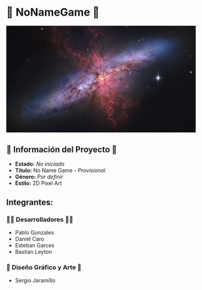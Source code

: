 # 👾 NoNameGame 👾
![Wallpaper Pattern](Wallpaper/wallhaven-39vx9y.jpg)
##
## 📖 Información del Proyecto 📖
- **Estado:** _No iniciado_
- **Título:** No Name Game - _Provisional_
- **Género:** _Por definir_
- **Estilo:** 2D Pixel Art
##
## Integrantes:
### 👨‍💻 Desarrolladores 👨‍💻
- Pablo Gonzales
- Daniel Caro
- Esteban Garces
- Bastian Leyton
### 🎨 Diseño Gráfico y Arte 🎨
- Sergio Jaramillo
